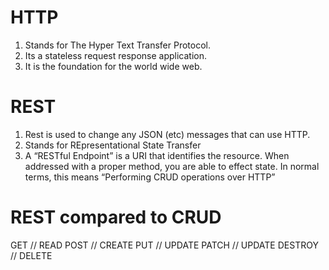 # HTTP
1. Stands for The Hyper Text Transfer Protocol.
2. Its a stateless request response application.
3. It is the foundation for the world wide web.

# REST
1. Rest is used to change any JSON (etc) messages that can use HTTP.
2. Stands for REpresentational State Transfer
3. A “RESTful Endpoint” is a URI that identifies the resource. When addressed with a proper method, you are able to effect state. In normal terms, this means “Performing CRUD operations over HTTP”

# REST compared to CRUD
GET //	READ
POST // CREATE
PUT //	UPDATE
PATCH // UPDATE
DESTROY	 // DELETE